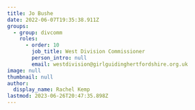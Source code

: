 ```yaml
---
title: Jo Bushe
date: 2022-06-07T19:35:38.911Z
groups:
  - group: divcomm
    roles:
      - order: 10
        job_title: West Division Commissioner
        person_intro: null
        email: westdivision@girlguidinghertfordshire.org.uk
image: null
thumbnail: null
author:
  display_name: Rachel Kemp
lastmod: 2023-06-26T20:47:35.898Z
---
```

